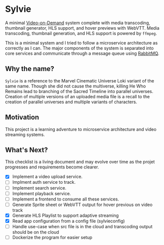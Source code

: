 # Sylvie
A minimal [Video-on-Demand](https://en.wikipedia.org/wiki/Video_on_demand) system complete with media transcoding, thumbnail generator, HLS support, and hover previews with WebVTT. Media transcoding, thumbnail generation, and HLS support is powered by `ffmpeg`.

This is a minimal system and I tried to follow a microservice architecture as correctly as I can. The major components of the system is separated into core services and communicate through a message queue using [RabbitMQ](https://www.rabbitmq.com).

## Why the name?
`Sylvie` is a reference to the Marvel Cinematic Universe Loki variant of the same name. Though she did not cause the multiverse, killing He Who Remains lead to branching of the Sacred Timeline into parallel universes. Creation of multiple versions of an uploaded media file is a recall to the creation of parallel universes and multiple variants of characters.

## Motivation
This project is a learning adventure to microservice architecture and video streaming systems.

## What's Next?
This checklist is a living document and may evolve over time as the projet progresses and requirements become clearer.

- [x] Implement a video upload service.
- [ ] Implment auth service to track.
- [ ] Implement search service.
- [ ] Implement playback service.
- [ ] Implement a frontend to consume all these services.
- [ ] Generate Sprite sheet or WebVTT output for hover previous on video track
- [x] Generate HLS Playlist to support adaptive streaming
- [x] Read app configuration from a config file (sylvieconfig)
- [ ] Handle use-case when src file is in the cloud and transcoding output should be on the cloud
- [ ] Dockerize the program for easier setup
